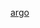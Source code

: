[argo](https://argocd-luna.integration.meilleursagents.tech/applications?search=estima&showFavorites=false&proj=&sync=&health=&namespace=&cluster=&labels=)

